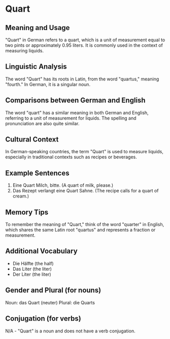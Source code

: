 # Quart
## Meaning and Usage
"Quart" in German refers to a quart, which is a unit of measurement equal to two pints or approximately 0.95 liters. It is commonly used in the context of measuring liquids.

## Linguistic Analysis
The word "Quart" has its roots in Latin, from the word "quartus," meaning "fourth." In German, it is a singular noun.

## Comparisons between German and English
The word "quart" has a similar meaning in both German and English, referring to a unit of measurement for liquids. The spelling and pronunciation are also quite similar.

## Cultural Context
In German-speaking countries, the term "Quart" is used to measure liquids, especially in traditional contexts such as recipes or beverages.

## Example Sentences
1. Eine Quart Milch, bitte. (A quart of milk, please.)
2. Das Rezept verlangt eine Quart Sahne. (The recipe calls for a quart of cream.)

## Memory Tips
To remember the meaning of "Quart," think of the word "quarter" in English, which shares the same Latin root "quartus" and represents a fraction or measurement.

## Additional Vocabulary
- Die Hälfte (the half)
- Das Liter (the liter)
- Der Liter (the liter)

## Gender and Plural (for nouns)
Noun: das Quart (neuter)
Plural: die Quarts

## Conjugation (for verbs)
N/A - "Quart" is a noun and does not have a verb conjugation.